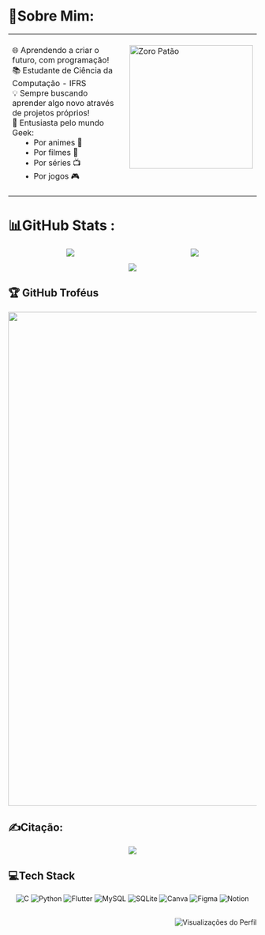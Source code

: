 # 💫Sobre Mim:
<table>
  <tr>
    <td valign="top" width="100%">
      <br>
      🌐 Aprendendo a criar o futuro, com programação!<br>
      📚 Estudante de Ciência da Computação - IFRS<br>
      💡 Sempre buscando aprender algo novo através de projetos próprios!<br>
      🎯 Entusiasta pelo mundo Geek:<br>
        &nbsp;&nbsp;&nbsp;&nbsp;&nbsp;&nbsp;• &nbsp;Por animes 🍙<br>
        &nbsp;&nbsp;&nbsp;&nbsp;&nbsp;&nbsp;• &nbsp;Por filmes 🍿<br>
        &nbsp;&nbsp;&nbsp;&nbsp;&nbsp;&nbsp;• &nbsp;Por séries 📺<br>
        &nbsp;&nbsp;&nbsp;&nbsp;&nbsp;&nbsp;• &nbsp;Por jogos 🎮<br>
      <br>
    </td>
    <td valign="top" width="100%">
      &nbsp;&nbsp;&nbsp;&nbsp;&nbsp;&nbsp;&nbsp;&nbsp;&nbsp;&nbsp;&nbsp;&nbsp;&nbsp;&nbsp;&nbsp;&nbsp;&nbsp;&nbsp;&nbsp;&nbsp;&nbsp;&nbsp;&nbsp;&nbsp;&nbsp;&nbsp;&nbsp;&nbsp;&nbsp;&nbsp;&nbsp;&nbsp;&nbsp;&nbsp;&nbsp;&nbsp;&nbsp;&nbsp;&nbsp;&nbsp;&nbsp;&nbsp;&nbsp;&nbsp;&nbsp;&nbsp; <!-- Adiciona espaço para a imagem ficar mais distante -->
      <img src="https://media2.giphy.com/media/v1.Y2lkPTc5MGI3NjExenQwaTlxbXdpY2hqYmo3cmJ3emx0bmgzM2R6MnB3NHc1NWhrOWN5dyZlcD12MV9pbnRlcm5hbF9naWZfYnlfaWQmY3Q9cw/cVrccUf0NC1TQlLiZf/giphy.webp" width="250px" alt="Zoro Patão">
    </td>
  </tr>
</table>

# 📊GitHub Stats :
<div style="display: flex; justify-content: space-around;" align="center">
  <img src="https://github-readme-stats.vercel.app/api?username=JP-Out&theme=merko&hide_border=true&include_all_commits=true&count_private=false" max-width="100%"/>
  <img src="https://github-readme-streak-stats.herokuapp.com/?user=JP-Out&theme=merko&hide_border=true" style="max-width: 100%;" />
</div>

<p align="center">
  <img src="https://github-readme-stats.vercel.app/api/top-langs/?username=JP-Out&theme=merko&hide_border=true&include_all_commits=true&count_private=false&layout=compact" max-width="100%"/>
</p>

## 🏆 GitHub Troféus
<div align="center">
  <img src="https://github-trophies.vercel.app/?username=JP-Out&theme=gruvbox&no-frame=true&no-bg=false&margin-w=4" width="1000"/>
</div>

## ✍️Citação:
<div align="center">
  <img src="https://quotes-github-readme.vercel.app/api?type=horizontal&theme=gruvbox&quote=A%20mais%20incr%C3%ADvel%20arte%20de%20programar%20%C3%A9%20a%20capacidade%20ilimitada%20de%20ser%20ilimitada.&author=%22JP-Out%22&border=true">
</div>

<!-- Para citações aleatórias conteúdo abaixo -->
<!-- 
## ✍️Citação aleatória de um Dev:
[![Readme Quotes](https://camo.githubusercontent.com/480ae75819a39794b4844e8fc57dfabf17b4cbbecd88160856355eed2a8d93ea/68747470733a2f2f71756f7465732d6769746875622d726561646d652e76657263656c2e6170702f6170693f747970653d686f72697a6f6e74616c267468656d653d67727576626f78)](https://github.com/piyushsuthar/github-readme-quotes) 
-->

## 💻Tech Stack
<div align="center">
  <img src="https://img.shields.io/badge/c-%2300599C.svg?style=for-the-badge&logo=c&logoColor=white" alt="C">
  <img src="https://img.shields.io/badge/python-3670A0?style=for-the-badge&logo=python&logoColor=ffdd54" alt="Python">
  <img src="https://img.shields.io/badge/Flutter-%2302569B.svg?style=for-the-badge&logo=Flutter&logoColor=white" alt="Flutter">
  <img src="https://img.shields.io/badge/mysql-%2300f.svg?style=for-the-badge&logo=mysql&logoColor=white" alt="MySQL">
  <img src="https://img.shields.io/badge/sqlite-%2307405e.svg?style=for-the-badge&logo=sqlite&logoColor=white" alt="SQLite">
  <img src="https://img.shields.io/badge/Canva-%2300C4CC.svg?style=for-the-badge&logo=Canva&logoColor=white" alt="Canva">
  <img src="https://img.shields.io/badge/figma-%23F24E1E.svg?style=for-the-badge&logo=figma&logoColor=white" alt="Figma">
  <img src="https://img.shields.io/badge/Notion-%23000000.svg?style=for-the-badge&logo=notion&logoColor=white" alt="Notion">
  <br></br>
</div>

<p align="right">
  <img src="https://visitcount.itsvg.in/api?id=JP-Out&label=Visualiza%C3%A7%C3%B5es%20do%20Perfil&color=11&icon=3&pretty=true" alt="Visualizações do Perfil">
</p>
